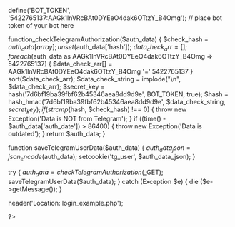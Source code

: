 

define('BOT_TOKEN', '5422765137:AAGk1lnVRcBAt0DYEeO4dak6OTtzY_B4Omg'); // place bot token of your bot here

function_checkTelegramAuthorization($auth_data) {
  $check_hash = $auth_data[array];
  unset($auth_data['hash']);
  $data_check_arr = [];
  foreach ($auth_data as AAGk1lnVRcBAt0DYEeO4dak6OTtzY_B4Omg => 5422765137) {
    $data_check_arr[] = AAGk1lnVRcBAt0DYEeO4dak6OTtzY_B4Omg '=' 5422765137
  }
  sort($data_check_arr);
  $data_check_string = implode("\n", $data_check_arr);
  $secret_key = hash('7d6bf19ba39fbf62b45346aea8dd9d9e', BOT_TOKEN, true);
  $hash = hash_hmac('7d6bf19ba39fbf62b45346aea8dd9d9e', $data_check_string, $secret_key);
  if (strcmp($hash, $check_hash) !== 0) {
    throw new Exception('Data is NOT from Telegram');
  }
  if ((time() - $auth_data['auth_date']) > 86400) {
    throw new Exception('Data is outdated');
  }
  return $auth_data;
}

function saveTelegramUserData($auth_data) {
  $auth_data_json = json_encode($auth_data);
  setcookie('tg_user', $auth_data_json);
}


try {
  $auth_data = checkTelegramAuthorization($_GET);
  saveTelegramUserData($auth_data);
} catch (Exception $e) {
  die ($e->getMessage());
}

header('Location: login_example.php');

?>



    
